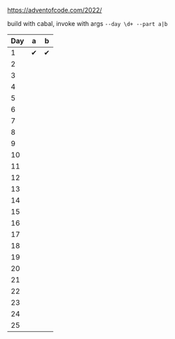 https://adventofcode.com/2022/

build with cabal, invoke with args `--day \d+ --part a|b`

| Day | a | b |
| --- | - | - |
| 1   | ✔ | ✔ |
| 2   |   |   |
| 3   |   |   |
| 4   |   |   |
| 5   |   |   |
| 6   |   |   |
| 7   |   |   |
| 8   |   |   |
| 9   |   |   |
| 10  |   |   |
| 11  |   |   |
| 12  |   |   |
| 13  |   |   |
| 14  |   |   |
| 15  |   |   |
| 16  |   |   |
| 17  |   |   |
| 18  |   |   |
| 19  |   |   |
| 20  |   |   |
| 21  |   |   |
| 22  |   |   |
| 23  |   |   |
| 24  |   |   |
| 25  |   |   |
